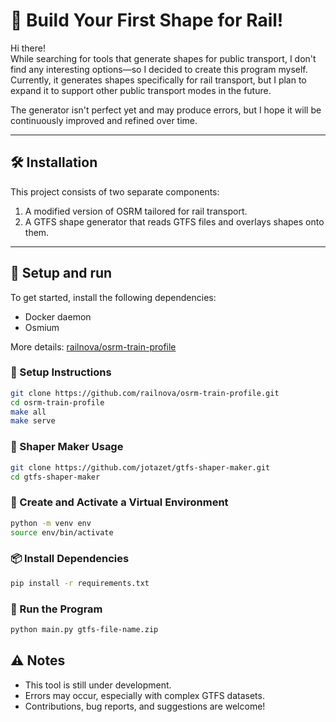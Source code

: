 
# 🚆 Build Your First Shape for Rail!

Hi there!  
While searching for tools that generate shapes for public transport, I don't find any interesting options—so I decided to create this program myself. Currently, it generates shapes specifically for rail transport, but I plan to expand it to support other public transport modes in the future.

The generator isn't perfect yet and may produce errors, but I hope it will be continuously improved and refined over time.

---

## 🛠 Installation

This project consists of two separate components:
1. A modified version of OSRM tailored for rail transport.
2. A GTFS shape generator that reads GTFS files and overlays shapes onto them.

---

## 🚉 Setup and run

To get started, install the following dependencies:

- Docker daemon  
- Osmium

More details: [railnova/osrm-train-profile](https://github.com/railnova/osrm-train-profile)

### 🔧 Setup Instructions
```bash
git clone https://github.com/railnova/osrm-train-profile.git
cd osrm-train-profile
make all
make serve
```
### 🧩 Shaper Maker Usage
```bash
git clone https://github.com/jotazet/gtfs-shaper-maker.git
cd gtfs-shaper-maker
```
### 🐍 Create and Activate a Virtual Environment
```bash
python -m venv env
source env/bin/activate
```
### 📦 Install Dependencies
```bash
pip install -r requirements.txt
```
### 🚀 Run the Program
```bash
python main.py gtfs-file-name.zip
```
## ⚠️ Notes
- This tool is still under development.
- Errors may occur, especially with complex GTFS datasets.
- Contributions, bug reports, and suggestions are welcome!